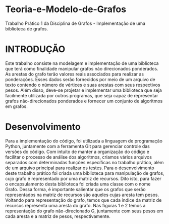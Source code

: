 # Teoria-e-Modelo-de-Grafos
Trabalho Prático 1 da Disciplina de Grafos - Implementação de uma biblioteca de grafos.
# INTRODUÇÃO
 Este trabalho consiste na modelagem e implementação de uma biblioteca que terá como finalidade manipular grafos não direcionados ponderados. As arestas do grafo terão valores reais associados para realizar as ponderações. Esses dados serão fornecidos por meio de um arquivo de texto contendo o número de vértices e suas arestas com seus respectivos pesos.
 Além disso, deve-se projetar e implementar uma biblioteca que seja facilmente utilizada por outros programas, que seja capaz de representar grafos não-direcionados ponderados e fornecer um conjunto de algoritmos em grafos.

# Desenvolvimento 
  Para a implementação do código, foi utilizada a linguagem de programação Python, juntamente com a ferramenta Git para gerenciar controle das versões do código. Com intuito de manter a organização do código e facilitar o processo de análise dos algoritmos, criamos vários arquivos separados com determinadas funções específicas no trabalho prático, além de um arquivo principal para realizar os testes.
Para o desenvolvimento deste trabalho prático foi criada uma biblioteca para manipulação de grafos, cujo grafo é representado por uma matriz de recursos. Dito isto, para fazer o encapsulamento desta biblioteca foi criada uma classe com o nome Grafo. Dessa forma, é importante salientar que os grafos que serão representados na matriz de recursos são aqueles cujas aresta tem pesos. Voltando para representação do grafo, temos que cada índice da matriz de recursos representa uma aresta do grafo. Nas figuras 1 e 2 temos a representação do grafo não-direcionado G, juntamente com seus pesos em cada aresta e a matriz de pesos, respectivamente.
